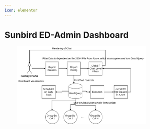 ```yaml
---
icon: elementor
---
```


# Sunbird ED-Admin Dashboard



<figure><img src="../../../.gitbook/assets/Admin Dashboard Design.png" alt=""><figcaption></figcaption></figure>
